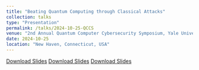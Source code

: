 ```yaml
---
title: "Beating Quantum Computing through Classical Attacks"
collection: talks
type: "Presentation"
permalink: /talks/2024-10-25-QCCS
venue: "2nd Annual Quantum Computer Cybersecurity Symposium, Yale University"
date: 2024-10-25
location: "New Haven, Connecticut, USA"
---
```

[Download Slides](https://github.com/Siyi-06/Siyi-06.github.io/blob/master/files/2024-10-25-QCCS.pptx)
[Download Slides](https://Siyi-06.github.io/blob/master/files/2024-10-25-QCCS.pptx)
[Download Slides](https://Siyi-06.github.io/files/2024-10-25-QCCS.pptx)
